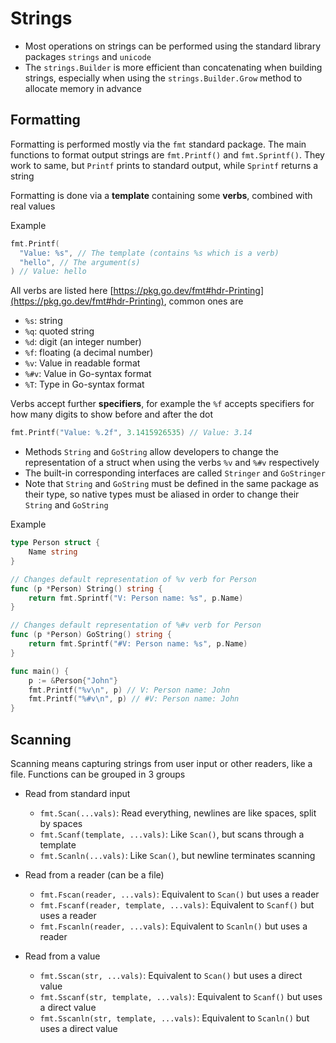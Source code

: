 # Strings
- Most operations on strings can be performed using the standard library packages `strings` and `unicode`
- The `strings.Builder` is more efficient than concatenating when building strings, especially when using the `strings.Builder.Grow` method to allocate memory in advance

## Formatting
Formatting is performed mostly via the `fmt` standard package. The main functions to format output strings are `fmt.Printf()` and `fmt.Sprintf()`. They work to same, but `Printf` prints to standard output, while `Sprintf` returns a string

Formatting is done via a **template** containing some **verbs**, combined with real values

Example
```go
fmt.Printf(
  "Value: %s", // The template (contains %s which is a verb)
  "hello", // The argument(s)
) // Value: hello
```

All verbs are listed here [https://pkg.go.dev/fmt#hdr-Printing](https://pkg.go.dev/fmt#hdr-Printing), common ones are
- `%s`: string
- `%q`: quoted string
- `%d`: digit (an integer number)
- `%f`: floating (a decimal number)
- `%v`: Value in readable format
- `%#v`: Value in Go-syntax format
- `%T`: Type in Go-syntax format

Verbs accept further **specifiers**, for example the `%f` accepts specifiers for how many digits to show before and after the dot

```go
fmt.Printf("Value: %.2f", 3.1415926535) // Value: 3.14
```

- Methods `String` and `GoString` allow developers to change the representation of a struct when using the verbs `%v` and `%#v` respectively
- The built-in corresponding interfaces are called `Stringer` and `GoStringer`
- Note that `String` and `GoString` must be defined in the same package as their type, so native types must be aliased in order to change their `String` and `GoString`

Example
```go
type Person struct {
	Name string
}

// Changes default representation of %v verb for Person
func (p *Person) String() string {
	return fmt.Sprintf("V: Person name: %s", p.Name)
}

// Changes default representation of %#v verb for Person
func (p *Person) GoString() string {
	return fmt.Sprintf("#V: Person name: %s", p.Name)
}

func main() {
	p := &Person{"John"}
	fmt.Printf("%v\n", p) // V: Person name: John
	fmt.Printf("%#v\n", p) // #V: Person name: John
}

```

## Scanning
Scanning means capturing strings from user input or other readers, like a file. Functions can be grouped in 3 groups

- Read from standard input
  - `fmt.Scan(...vals)`: Read everything, newlines are like spaces, split by spaces
  - `fmt.Scanf(template, ...vals)`: Like `Scan()`, but scans through a template
  - `fmt.Scanln(...vals)`: Like `Scan()`, but newline terminates scanning

- Read from a reader (can be a file)
  - `fmt.Fscan(reader, ...vals)`: Equivalent to `Scan()` but uses a reader
  - `fmt.Fscanf(reader, template, ...vals)`: Equivalent to `Scanf()` but uses a reader
  - `fmt.Fscanln(reader, ...vals)`: Equivalent to `Scanln()` but uses a reader

- Read from a value
  - `fmt.Sscan(str, ...vals)`: Equivalent to `Scan()` but uses a direct value
  - `fmt.Sscanf(str, template, ...vals)`: Equivalent to `Scanf()` but uses a direct value
  - `fmt.Sscanln(str, template, ...vals)`: Equivalent to `Scanln()` but uses a direct value
